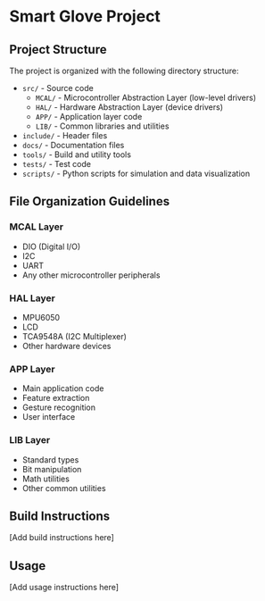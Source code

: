 # Smart Glove Project

## Project Structure

The project is organized with the following directory structure:

- `src/` - Source code
  - `MCAL/` - Microcontroller Abstraction Layer (low-level drivers)
  - `HAL/` - Hardware Abstraction Layer (device drivers)
  - `APP/` - Application layer code
  - `LIB/` - Common libraries and utilities
- `include/` - Header files
- `docs/` - Documentation files
- `tools/` - Build and utility tools
- `tests/` - Test code
- `scripts/` - Python scripts for simulation and data visualization

## File Organization Guidelines

### MCAL Layer
- DIO (Digital I/O)
- I2C
- UART
- Any other microcontroller peripherals

### HAL Layer
- MPU6050
- LCD
- TCA9548A (I2C Multiplexer)
- Other hardware devices

### APP Layer
- Main application code
- Feature extraction
- Gesture recognition
- User interface

### LIB Layer
- Standard types
- Bit manipulation
- Math utilities
- Other common utilities

## Build Instructions

[Add build instructions here]

## Usage

[Add usage instructions here]

